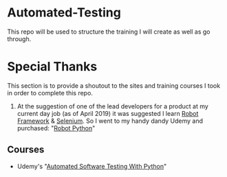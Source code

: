 # Automated-Testing
This repo will be used to structure the training I will create as well as go through.

# Special Thanks

This section is to provide a shoutout to the sites and training courses I took in order to complete this repo.

1. At the suggestion of one of the lead developers for a product at my current day job (as of April 2019) it was suggested I learn [Robot Framework](https://robotframework.org/) & [Selenium](https://www.seleniumhq.org/). So I went to my handy dandy Udemy and purchased:  "[Robot Python](https://www.udemy.com/robot-python/)"

## Courses

- Udemy's "[Automated Software Testing With Python](https://www.udemy.com/automated-software-testing-with-python)"

